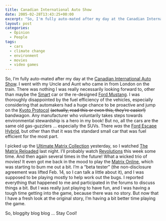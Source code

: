 ```yaml
---
title: Canadian International Auto Show
date: 2005-02-28T13:43:25+00:00
excerpt: "So, I'm fully auto-mated after my day at the Canadian International AutoShow. I went with my Uncle and Aunt who came"
layout: post
categories:
  - Opinion
  - People
tags:
  - cars
  - climate change
  - environment
  - movies
  - video games
---
```

So, I&#8217;m fully auto-mated after my day at the <a href="http://www.autoshow.ca/" target="_blank">Canadian International Auto Show</a>. I went with my Uncle and Aunt who came in from London on the train. There was nothing I was really necessarily looking forward to, other than maybe the <a href="http://www.thesmart.ca/" target="_blank">Smart</a> car or the re-designed <a href="http://www.fordvehicles.com/cars/mustang/" target="_blank">Ford Mustang</a>. I was thoroughly disappointed by the fuel efficiency of the vehicles, especially considering that automakers had a huge chance to be proactive and jump on the <a href="http://unfccc.int/resource/docs/convkp/kpeng.html" target="_blank">Kyoto Protocol</a> <del>(actually, read this or even this, they&#8217;re easier!)</del> bandwagon. Any manufacturer who voluntarily takes steps towards environmental stewardship is a hero in my book! But no, all the cars are the same old gas-guzzlers &#8230; especially the SUVs. There _was_ the <a href="http://en.wikipedia.org/wiki/Ford_Escape#Hybrid" target="_blank">Ford Escape Hybrid</a>, but other than that it was the standard small car that was fuel efficient for the most part.

I picked up the <a href="http://www.amazon.ca/Ultimate-Collection-Revolutions-Revisited-Animatrix/dp/B0002Y69NG/ref=sr_1_2?ie=UTF8&qid=1348163084&sr=8-2" target="_blank">Ultimate Matrix Collection</a> yesterday, so I watched <a href="http://www.imdb.com/title/tt0234215/" target="_blank">The Matrix Reloaded</a> last night. I&#8217;ll probably watch <a href="http://www.imdb.com/title/tt0242653/" target="_blank">Revolutions</a> this week some time. And then again several times in the future! What a wicked trio of movies! It even got me back in the mood to play the <a href="http://www.gamespot.com/the-matrix-online/" target="_blank">Matrix Online</a>, which was starting to bum me out a bit. I&#8217;m a &#8220;beta tester&#8221; (the non-disclosure agreement was lifted Feb. 14, so I can talk a little about it), and I was supposed to be playing mostly to help work out the bugs. I reported everything that happened to me and participated in the forums to discuss things a bit. But I was really just playing to have fun, and I was having a tough time getting into the game, because there was no story. But now that I have a fresh look at the original story, I&#8217;m having a bit better time playing the game.

So, bloggity blog blog &#8230; Stay Cool!